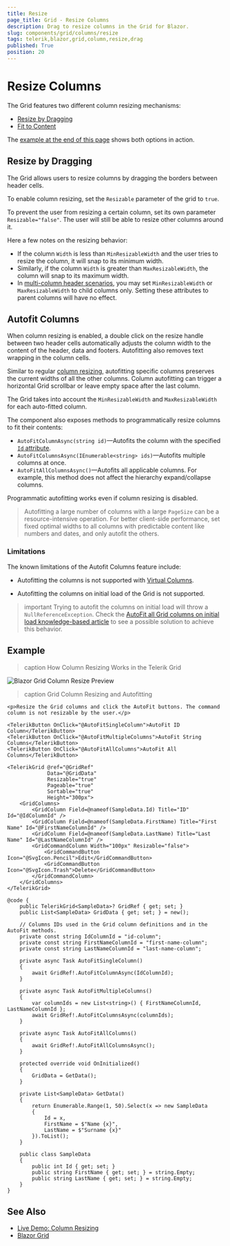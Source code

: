 ```yaml
---
title: Resize
page_title: Grid - Resize Columns
description: Drag to resize columns in the Grid for Blazor.
slug: components/grid/columns/resize
tags: telerik,blazor,grid,column,resize,drag
published: True
position: 20
---
```


# Resize Columns

The Grid features two different column resizing mechanisms:

* [Resize by Dragging](#resize-by-dragging)
* [Fit to Content](#autofit-columns)

The [example at the end of this page](#example) shows both options in action.

## Resize by Dragging

The Grid allows users to resize columns by dragging the borders between header cells.

To enable column resizing, set the `Resizable` parameter of the grid to `true`.

To prevent the user from resizing a certain column, set its own parameter `Resizable="false"`. The user will still be able to resize other columns around it.

Here a few notes on the resizing behavior:

* If the column `Width` is less than `MinResizableWidth` and the user tries to resize the column, it will snap to its minimum width.
* Similarly, if the column `Width` is greater than `MaxResizableWidth`, the column will snap to its maximum width.
* In [multi-column header scenarios](slug:grid-columns-multiple-column-headers), you may set `MinResizableWidth` or `MaxResizableWidth` to child columns only. Setting these attributes to parent columns will have no effect.

## Autofit Columns

When column resizing is enabled, a double click on the resize handle between two header cells automatically adjusts the column width to the content of the header, data and footers. Autofitting also removes text wrapping in the column cells.

Similar to regular [column resizing](#resize-by-dragging), autofitting specific columns preserves the current widths of all the other columns. Column autofitting can trigger a horizontal Grid scrollbar or leave empty space after the last column.

The Grid takes into account the `MinResizableWidth` and `MaxResizableWidth` for each auto-fitted column.

The component also exposes methods to programmatically resize columns to fit their contents:

* `AutoFitColumnAsync(string id)`—Autofits the column with the specified [`Id` attribute](slug:components/treelist/columns/bound#identification).
* `AutoFitColumnsAsync(IEnumerable<string> ids)`—Autofits multiple columns at once.
* `AutoFitAllColumnsAsync()`—Autofits all applicable columns. For example, this method does not affect the hierarchy expand/collapse columns.

Programmatic autofitting works even if column resizing is disabled.

> Autofitting a large number of columns with a large `PageSize` can be a resource-intensive operation. For better client-side performance, set fixed optimal widths to all columns with predictable content like numbers and dates, and only autofit the others.

### Limitations

The known limitations of the Autofit Columns feature include:

* Autofitting the columns is not supported with [Virtual Columns](slug:grid-columns-virtual).

* Autofitting the columns on initial load of the Grid is not supported.

>important Trying to autofit the columns on initial load will throw a `NullReferenceException`. Check the [AutoFit all Grid columns on initial load knowledge-based article](slug:grid-autofit-columns-on-initial-load) to see a possible solution to achieve this behavior. 

## Example

>caption How Column Resizing Works in the Telerik Grid

![Blazor Grid Column Resize Preview](images/column-resize-preview.gif)

>caption Grid Column Resizing and Autofitting

````RAZOR
<p>Resize the Grid columns and click the AutoFit buttons. The command column is not resizable by the user.</p>

<TelerikButton OnClick="@AutoFitSingleColumn">AutoFit ID Column</TelerikButton>
<TelerikButton OnClick="@AutoFitMultipleColumns">AutoFit String Columns</TelerikButton>
<TelerikButton OnClick="@AutoFitAllColumns">AutoFit All Columns</TelerikButton>

<TelerikGrid @ref="@GridRef"
             Data="@GridData"
             Resizable="true"
             Pageable="true"
             Sortable="true"
             Height="300px">
    <GridColumns>
        <GridColumn Field=@nameof(SampleData.Id) Title="ID" Id="@IdColumnId" />
        <GridColumn Field=@nameof(SampleData.FirstName) Title="First Name" Id="@FirstNameColumnId" />
        <GridColumn Field=@nameof(SampleData.LastName) Title="Last Name" Id="@LastNameColumnId" />
        <GridCommandColumn Width="100px" Resizable="false">
            <GridCommandButton Icon="@SvgIcon.Pencil">Edit</GridCommandButton>
            <GridCommandButton Icon="@SvgIcon.Trash">Delete</GridCommandButton>
        </GridCommandColumn>
    </GridColumns>
</TelerikGrid>

@code {
    public TelerikGrid<SampleData>? GridRef { get; set; }
    public List<SampleData> GridData { get; set; } = new();

    // Columns IDs used in the Grid column definitions and in the AutoFit methods.
    private const string IdColumnId = "id-column";
    private const string FirstNameColumnId = "first-name-column";
    private const string LastNameColumnId = "last-name-column";

    private async Task AutoFitSingleColumn()
    {
        await GridRef!.AutoFitColumnAsync(IdColumnId);
    }

    private async Task AutoFitMultipleColumns()
    {
        var columnIds = new List<string>() { FirstNameColumnId, LastNameColumnId };
        await GridRef!.AutoFitColumnsAsync(columnIds);
    }

    private async Task AutoFitAllColumns()
    {
        await GridRef!.AutoFitAllColumnsAsync();
    }

    protected override void OnInitialized()
    {
        GridData = GetData();
    }

    private List<SampleData> GetData()
    {
        return Enumerable.Range(1, 50).Select(x => new SampleData
        {
            Id = x,
            FirstName = $"Name {x}",
            LastName = $"Surname {x}"
        }).ToList();
    }

    public class SampleData
    {
        public int Id { get; set; }
        public string FirstName { get; set; } = string.Empty;
        public string LastName { get; set; } = string.Empty;
    }
}
````

## See Also

  * [Live Demo: Column Resizing](https://demos.telerik.com/blazor-ui/grid/column-resizing)
  * [Blazor Grid](slug:grid-overview)
